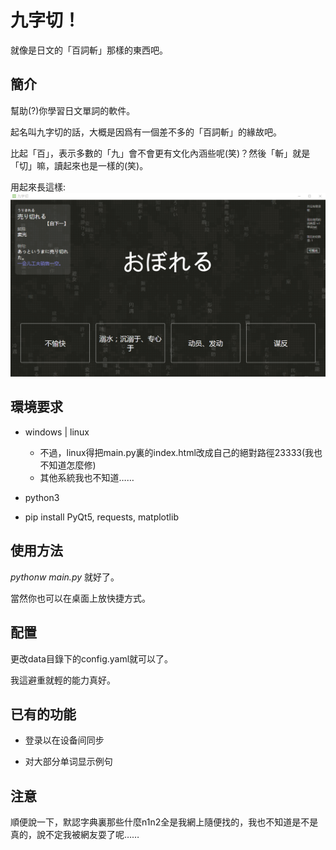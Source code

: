 # 九字切！

就像是日文的「百詞斬」那樣的東西吧。

## 簡介

幫助(?)你學習日文單詞的軟件。

起名叫九字切的話，大概是因爲有一個差不多的「百詞斬」的緣故吧。

比起「百」，表示多數的「九」會不會更有文化內涵些呢(笑)？然後「斬」就是「切」嘛，讀起來也是一樣的(笑)。


用起來長這樣:
![圖1](資源/樣例.png)


## 環境要求

+ windows | linux
	- 不過，linux得把main.py裏的index.html改成自己的絕對路徑23333(我也不知道怎麼修)
	- 其他系統我也不知道……
 

+ python3

+ pip install PyQt5, requests, matplotlib


## 使用方法

_pythonw main.py_ 就好了。

當然你也可以在桌面上放快捷方式。


## 配置

更改data目錄下的config.yaml就可以了。

我這避重就輕的能力真好。


## 已有的功能

+ 登录以在设备间同步

+ 对大部分单词显示例句

## 注意

順便說一下，默認字典裏那些什麼n1n2全是我網上隨便找的，我也不知道是不是真的，說不定我被網友耍了呢……

